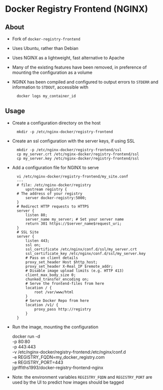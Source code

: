 # Docker Registry Frontend (NGINX) #

## About ##

* Fork of `docker-registry-frontend`

* Uses Ubuntu, rather than Debian

* Uses NGINX as a lightweight, fast alternative to Apache

* Many of the existing features have been removed, in preference of mounting the configuration as a volume

* NGINX has been compiled and configured to output errors to `STDERR` and information to `STDOUT`, accessible with

        docker logs my_container_id

## Usage ##
* Create a configuration directory on the host

        mkdir -p /etc/nginx-docker/registry-frontend

* Create an ssl configuration with the server keys, if using SSL

        mkdir -p /etc/nginx-docker/registry-frontend/ssl
        cp my_server.crt /etc/nginx-docker/registry-frontend/ssl
        cp my_server.key /etc/nginx-docker/registry-frontend/ssl

* Add a configuration file for NGINX to serve

        vi /etc/nginx-docker/registry-frontend/my_site.conf
        ---
        # file: /etc/nginx-docker/registry
            upstream registry {
        # The address of your registry
            server docker-registry:5000;
        }
        # Redirect HTTP requests to HTTPS
        server {
            listen 80;
            server_name my_server; # Set your server name
            return 301 https://$server_name$request_uri;
        }
        # SSL Site
        server {
            listen 443;
            ssl on;
            ssl_certificate /etc/nginx/conf.d/ssl/my_server.crt
            ssl_certificate_key /etc/nginx/conf.d/ssl/my_server.key
            # Pass on client details
            proxy_set_header Host $http_host;
            proxy_set_header X-Real_IP $remote_addr;
            # Disable image upload limits (e.g. HTTP 413)
            client_max_body_size 0;
            chunked_transfer_encoding on;
            # Serve the frontend-files from here
            location / {
                root /var/www/html
            }
            # Serve Docker Repo from here
            location /v1/ {
                proxy_pass http://registry
            }
        }

* Run the image, mounting the configuration
    
    docker run -d \
        -p 80:80 \
        -p 443:443 \
        -v /etc/nginx-docker/registry-frontend:/etc/nginx/conf.d \
        -e REGISTRY_FQDN=my_docker_registry.com \
        -e REGISTRY_PORT=443 \
        jgriffiths1993/docker-registry-frontend-nginx

* Note: the environment variables `REGISTRY_FQDN` and `REGISTRY_PORT` are used by the UI to predict how images should be tagged
